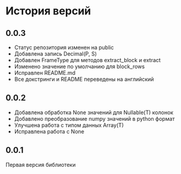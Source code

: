 # История версий

## 0.0.3

* Статус репозитория изменен на public
* Добавлена запись Decimal(P, S)
* Добавлен FrameType для методов extract_block и extract
* Изменено значение по умолчанию для block_rows
* Исправлен README.md
* Все докстринги и README переведены на английский

## 0.0.2

* Добавлена обработка None значений для Nullable(T) колонок
* Добавлено преобразование numpy значений в python формат
* Улучшена работа с типом данных Array(T)
* Исправлена работа с None

## 0.0.1

Первая версия библиотеки
